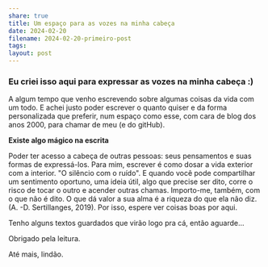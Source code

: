 ```yaml
---
share: true
title: Um espaço para as vozes na minha cabeça
date: 2024-02-20
filename: 2024-02-20-primeiro-post
tags:
layout: post
---
```


### Eu criei isso aqui para expressar as vozes na minha cabeça :)

A algum tempo que venho escrevendo sobre algumas coisas da vida com um todo. E achei justo poder escrever o quanto quiser e da forma personalizada que preferir, num espaço como esse, com cara de blog dos anos 2000, para chamar de meu (e do gitHub).


**Existe algo mágico na escrita**

Poder ter acesso a cabeça de outras pessoas: seus pensamentos e suas formas de expressá-los.
Para mim, escrever é como dosar a vida exterior com a interior. "O silêncio com o ruído". E quando você pode compartilhar um sentimento oportuno, uma ideia útil, algo que precise ser dito, corre o risco de tocar o outro e acender outras chamas.
Importo-me, também, com o que não é dito. O que dá valor a sua alma é a riqueza do que ela não diz. (A. -D. Sertillanges, 2019). Por isso, espere ver coisas boas por aqui.

Tenho alguns textos guardados que virão logo pra cá, então aguarde...


Obrigado pela leitura.

Até mais, lindão.